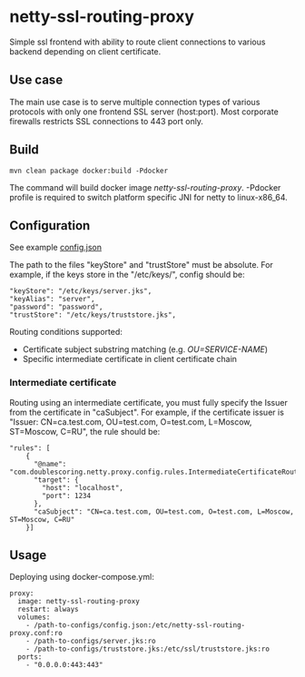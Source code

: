 # netty-ssl-routing-proxy

Simple ssl frontend with ability to route client connections to various backend
depending on client certificate.

## Use case

The main use case is to serve multiple connection types of various protocols
with only one frontend SSL server (host:port). Most corporate firewalls
restricts SSL connections to 443 port only.

## Build

    mvn clean package docker:build -Pdocker

The command will build docker image _netty-ssl-routing-proxy_.
-Pdocker profile is required to switch platform specific JNI for netty to linux-x86_64.

## Configuration

See example [config.json](https://github.com/doublescoring/netty-ssl-routing-proxy/blob/master/src/test/resources/com/doublescoring/netty/proxy/config/config.json)

The path to the files "keyStore" and "trustStore" must be absolute. For example, if the keys store in the "/etc/keys/", config should be:
```
"keyStore": "/etc/keys/server.jks",
"keyAlias": "server",
"password": "password",
"trustStore": "/etc/keys/truststore.jks",
```

Routing conditions supported:
* Certificate subject substring matching (e.g. _OU=SERVICE-NAME_)
* Specific intermediate certificate in client certificate chain

### Intermediate certificate
Routing using an intermediate certificate, you must fully specify the Issuer from the certificate in "caSubject".
For example, if the certificate issuer is  "Issuer: CN=ca.test.com, OU=test.com, O=test.com, L=Moscow, ST=Moscow, C=RU", the rule should be:
```
"rules": [
    {
      "@name": "com.doublescoring.netty.proxy.config.rules.IntermediateCertificateRoutingRule",
      "target": {
        "host": "localhost",
        "port": 1234
      },
      "caSubject": "CN=ca.test.com, OU=test.com, O=test.com, L=Moscow, ST=Moscow, C=RU"
    }]
```

## Usage

Deploying using docker-compose.yml:
```
proxy:
  image: netty-ssl-routing-proxy
  restart: always
  volumes:
    - /path-to-configs/config.json:/etc/netty-ssl-routing-proxy.conf:ro
    - /path-to-configs/server.jks:ro
    - /path-to-configs/truststore.jks:/etc/ssl/truststore.jks:ro
  ports:
    - "0.0.0.0:443:443"
```
